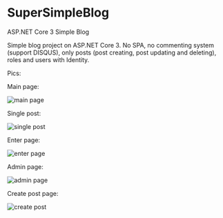 # SuperSimpleBlog
ASP.NET Core 3 Simple Blog

Simple blog project on ASP.NET Core 3. No SPA, no commenting system (support DISQUS),
only posts (post creating, post updating and deleting), roles and users with Identity.

Pics:

Main page:

![main page](https://i.ibb.co/nsvgQ23/main-page.png)

Single post:

![single post](https://i.ibb.co/DzwxkqB/single-post-page.png)

Enter page:

![enter page](https://i.ibb.co/y5RKq8Y/enter-page.png)

Admin page:

![admin page](https://i.ibb.co/ngqHDNj/admin-page.png)

Create post page:

![create post](https://i.ibb.co/sQTT0sy/create-post-page.png)
